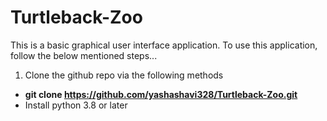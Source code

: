 # Turtleback-Zoo
This is a basic graphical user interface application.
To use this application, follow the below mentioned steps...
1. Clone the github repo via the following methods
  - **git clone https://github.com/yashashavi328/Turtleback-Zoo.git**
  - Install python 3.8 or later
